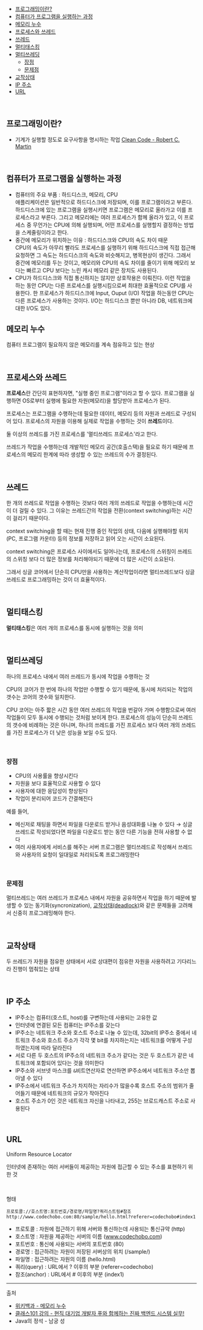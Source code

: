 - [프로그래밍이란?](#프로그래밍이란)
- [컴퓨터가 프로그램을 실행하는 과정](#컴퓨터가-프로그램을-실행하는-과정)
- [메모리 누수](#메모리-누수)
- [프로세스와 쓰레드](#프로세스와-쓰레드)
- [쓰레드](#쓰레드)
- [멀티태스킹](#멀티태스킹)
- [멀티쓰레딩](#멀티쓰레딩)
  - [장점](#장점)
  - [문제점](#문제점)
- [교착상태](#교착상태)
- [IP 주소](#ip-주소)
- [URL](#url)

<br/>

## 프로그래밍이란?
- 기계가 실행할 정도로 요구사항을 명시하는 작업 [Clean Code - Robert C. Martin](https://digital.kyobobook.co.kr/digital/ebook/ebookDetail.ink?selectedLargeCategory=001&barcode=4808966260959&orderClick=LEH&Kc=)

<br/>

## 컴퓨터가 프로그램을 실행하는 과정
- 컴퓨터의 주요 부품 : 하드디스크, 메모리, CPU<br/>
애플리케이션은 일반적으로 하드디스크에 저장되며, 이를 프로그램이라고 부른다. 하드디스크에 있는 프로그램을 실행시키면 프로그램은 메모리로 올라가고 이를 프로세스라고 부른다. 그리고 메모리에는 여러 프로세스가 함께 올라가 있고, 이 프로세스 중 무언가는 CPU에 의해 실행되며, 어떤 프로세스를 실행할지 결정하는 방법을 스케줄링이라고 한다.
- 중간에 메모리가 위치하는 이유 : 하드디스크와 CPU의 속도 차이 때문<br/>
CPU의 속도가 아무리 빨라도 프로세스를 실행하기 위해 하드디스크에 직접 접근해 요청하면 그 속도는 하드디스크의 속도와 비슷해지고, 병목현상이 생긴다. 그래서 중간에 메모리를 두는 것이고, 메모리와 CPU의 속도 차이를 줄이기 위해 메모리 보다는 빠르고 CPU 보다는 느린 캐시 메모리 같은 장치도 사용된다.
- CPU가 하드디스크와 직접 통신하지는 않지만 상호작용은 이뤄진다. 이런 작업을 하는 동안 CPU는 다른 프로세스를 실행시킴으로써 최대한 효율적으로 CPU를 사용한다. 한 프로세스가 하드디스크에 Input, Ouput (I/O) 작업을 하는동안 CPU는 다른 프로세스가 사용하는 것이다. I/O는 하드디스크 뿐만 아니라 DB, 네트워크에 대한 I/O도 있다.

## 메모리 누수

컴퓨터 프로그램이 필요하지 않은 메모리를 계속 점유하고 있는 현상

<br/>

## 프로세스와 쓰레드
**프로세스**란 간단히 표현하자면, "실행 중인 프로그램"이라고 할 수 있다. 프로그램을 실행하면 OS로부터 실행에 필요한 자원(메모리)을 할당받아 프로세스가 된다.

프로세스는 프로그램을 수행하는데 필요한 데이터, 메모리 등의 자원과 쓰레드로 구성되어 있다. 프로세스의 자원을 이용해 실제로 작업을 수행하는 것이 **쓰레드**이다.

둘 이상의 쓰레드를 가진 프로세스를 '멀티쓰레드 프로세스'라고 한다.

쓰레드가 작업을 수행하는데 개발적인 메모리 공간(호출스택)을 필요로 하기 때문에 프로세스의 메모리 한계에 따라 생성할 수 있는 쓰레드의 수가 결정된다.

<br/>

## 쓰레드
한 개의 쓰레드로 작업을 수행하는 것보다 여러 개의 쓰레드로 작업을 수행하는데 시간이 더 걸릴 수 있다. 그 이유는 쓰레드간의 작업을 전환(context switching)하는 시간이 걸리기 때문이다.

context switching을 할 때는 현재 진행 중인 작업의 상태, 다음에 실행해야할 위치(PC, 프로그램 카운터) 등의 정보를 저장하고 읽어 오는 시간이 소요된다. 

context switching은 프로세스 사이에서도 일어나는데, 프로세스의 스위칭이 쓰레드의 스위칭 보다 더 많은 정보를 처리해야되기 때문에 더 많은 시간이 소요된다.

그래서 싱글 코어에서 단순히 CPU만을 사용하는 계산작업이라면 멀티쓰레드보다 싱글쓰레드로 프로그래밍하는 것이 더 효율적이다.

<br/>

## 멀티태스킹
**멀티태스킹**은 여러 개의 프로세스를 동시에 실행하는 것을 의미

<br/>

## 멀티쓰레딩
하나의 프로세스 내에서 여러 쓰레드가 동시에 작업을 수행하는 것

CPU의 코어가 한 번에 하나의 작업만 수행할 수 있기 때문에, 동시에 처리되는 작업의 갯수는 코어의 갯수와 일치한다.

CPU 코어는 아주 짧은 시간 동안 여러 쓰레드의 작업을 번갈아 가며 수행함으로써 여러 작업들이 모두 동시에 수행되는 것처럼 보이게 한다. 프로세스의 성능이 단순히 쓰레드의 갯수에 비례하는 것은 아니며, 하나의 쓰레드를 가진 프로세스 보다 여러 개의 쓰레드를 가진 프로세스가 더 낮은 성능을 보일 수도 있다.

<br/>

### 장점
- CPU의 사용률을 향상시킨다
- 자원을 보다 효율적으로 사용할 수 있다
- 사용자에 대한 응답성이 향상된다
- 작업이 분리되어 코드가 간결해진다

예를 들어, 
- 메신저로 채팅을 하면서 파일을 다운로드 받거나 음성대화를 나눌 수 있다 → 싱글쓰레드로 작성되었다면 파일을 다운로드 받는 동안 다른 기능을 전혀 사용할 수 없다
- 여러 사용자에게 서비스를 해주는 서버 프로그램은 멀티쓰레드로 작성해서 쓰레드와 사용자의 요청이 일대일로 처리되도록 프로그래밍한다

<br/>

### 문제점
멀티쓰레드는 여러 쓰레드가 프로세스 내에서 자원을 공유하면서 작업을 하기 때문에 발생할 수 있는 동기화(syncronization), [교착상태(deadlock)](#deadlock)와 같은 문제들을 고려해서 신중히 프로그래밍해야 한다. 

<br/>

## 교착상태
두 쓰레드가 자원을 점유한 상태에서 서로 상대편이 점유한 자원을 사용하려고 기다리느라 진행이 멈춰있는 상태

<br/>

## IP 주소
- IP주소는 컴퓨터(호스트, host)를 구변하는데 사용되는 고유한 값
- 인터넷에 연결된 모든 컴퓨터는 IP주소를 갖는다
- IP주소는 네트워크 주소와 호스트 주소로 나눌 수 있는데, 32bit의 IP주소 중에서 네트워크 주소와 호스트 주소가 각각 몇 bit를 차지하는지는 네트워크를 어떻게 구성하였는지에 따라 달라진다
- 서로 다른 두 호스트의 IP주소의 네트워크 주소가 같다는 것은 두 호스트가 같은 네트워크에 포함되어 있다는 것을 의미한다
- IP주소와 서브넷 마스크를 ```&```비트연산자로 연산하면 IP주소에서 네트워크 주소만 뽑아낼 수 있다
- IP주소에서 네트워크 주소가 차지하는 자리수가 많을수록 호스트 주소의 범위가 줄어들기 때문에 네트워크의 규모가 작아진다
- 호스트 주소가 0인 것은 네트워크 자신을 나타내고, 255는 브로드캐스트 주소로 사용된다

<br/>

## URL
Uniform Resource Locator

인터넷에 존재하는 여러 서버들이 제공하는 자원에 접근할 수 있는 주소를 표현하기 위한 것

<br/>

형태

```text
프로토콜://호스트명:포트번호/경로명/파일명?쿼리스트링#참조
http://www.codechobo.com:80/sample/hello.html?referer=codechobo#index1
```


- 프로토콜 : 자원에 접근하기 위해 서버와 통신하는데 사용되는 통신규약 (http)
- 호스트명 : 자원을 제공하는 서버의 이름 (www.codechobo.com)
- 포트번호 : 통신에 사용되는 서버의 포트번호 (80)
- 경로명 : 접근하려는 자원이 저장된 서버상의 위치 (/sample/)
- 파일명 : 접근하려는 자원의 이름 (hello.html)
- 쿼리(query) : URL에서 ? 이후의 부분 (referer=codechobo)
- 참조(anchor) : URL에서 # 이후의 부분 (index1)

---

출처

- [위키백과 - 메모리 누수](https://ko.wikipedia.org/wiki/%EB%A9%94%EB%AA%A8%EB%A6%AC_%EB%88%84%EC%88%98)
- [클래스101 강의 - 현직 대기업 개발자 푸와 함께하는 진짜 백엔드 시스템 실무!](https://class101.net/products/T6HT0bUDKIH1V5i3Ji2M)
- Java의 정석 - 남궁 성